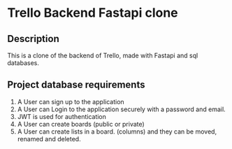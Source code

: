 # Trello Backend Fastapi clone

## Description

This is a clone of the backend of Trello, made with Fastapi and sql databases.

## Project database requirements

1. A User can sign up to the application
2. A User can Login to the application securely with a password and email.
3. JWT is used for authentication
4. A User can create boards (public or private)
5. A User can create lists in a board. (columns) and they can be moved, renamed and deleted.